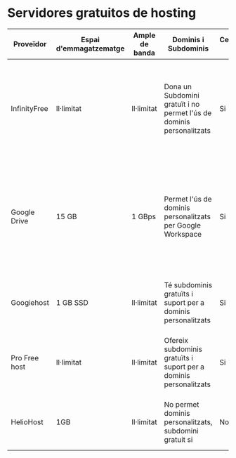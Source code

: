 # Servidores gratuitos de hosting
  | Proveïdor    | Espai d'emmagatzematge | Ample de banda | Dominis i Subdominis | Certificat SSL | Publicitat | Altres Característiques        |
|----------------|------------------------|----------------|-----------------------|----------------|------------|--------------------------------|
|  InfinityFree  | Il·limitat             | Il·limitat     | Dona un Subdomini gratuït i no permet l'ús de dominis personalitzats | Si | No té publicitat niguna | Serveis de SEO i redacció tècnica a empreses de diverses indústries, entre elles comerç electrònic, màrqueting a Internet, desenvolupament web i disseny  | InfinityFree |
|  Google Drive  | 15 GB                  | 1 GBps         | Permet l'ús de dominis personalitzats per Google Workspace | Si | No té publicitat niguna | Lloc on pots emmagatzemar i accedir a tots els teus fitxers, mentre que Documents, Fulls de càlcul i Presentacions són tipus d'editors web, igual que Formularis i Dibuixos | Google Drive |
|  Googiehost    | 1 GB SSD               | Il·limitat     | Té subdominis gratuïts i suport per a dominis personalitzats | Si | No té publicitat niguna |Il·limitat amb cPanel, Php 8, MySQL, FTP, sense anuncis, SSD NVMe il·limitat | Googiehost.com |
|  Pro Free host | Il·limitat             | Il·limitat     | Ofereix subdominis gratuïts i suport per a dominis personalitzats | Si | No té publicitat niguna | Ancho de banda y almacenamiento ilimitados, Soporte para PHP y MySQL, SSL gratuito| Profreehost.com |
|  HelioHost     | 1GB                    | Il·limitat     | No permet dominis personalitzats, subdomini gratuit si | No | No té publicitat niguna | Suport per a múltiples llenguatges de programació, bases de dades MySQL | HelioHost |
